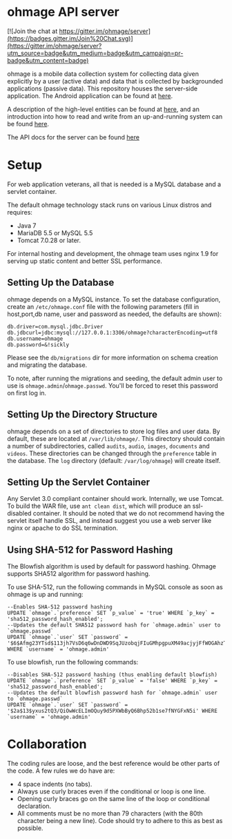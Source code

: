 # ohmage API server

[![Join the chat at https://gitter.im/ohmage/server](https://badges.gitter.im/Join%20Chat.svg)](https://gitter.im/ohmage/server?utm_source=badge&utm_medium=badge&utm_campaign=pr-badge&utm_content=badge)

ohmage is a mobile data collection system for collecting data given explicitly by a user (active data) and data that is collected by backgrounded applications (passive data). This repository houses the server-side application. The Android application can be found at [here](https://github.com/ohmage/ohmageAndroidLib).

A description of the high-level entities can be found at [here](https://github.com/cens/ohmageServer/wiki/About-Users,-Classes-and-Campaigns), and an introduction into how to read and write from an up-and-running system can be found [here](https://github.com/cens/ohmageServer/wiki/About-the-Client-Server-Protocol-and-System-Entities).

The API docs for the server can be found [here](https://github.com/ohmage/server/wiki/APIs-for-2.x-Top-Level-Entities)

# Setup

For web application veterans, all that is needed is a MySQL database and a servlet container.

The default ohmage technology stack runs on various Linux distros and requires:
* Java 7
* MariaDB 5.5 or MySQL 5.5
* Tomcat 7.0.28 or later. 

For internal hosting and development, the ohmage team uses nginx 1.9 for 
serving up static content and better SSL performance.

## Setting Up the Database

ohmage depends on a MySQL instance. To set the database configuration, create an `/etc/ohmage.conf` file with the following parameters (fill in host,port,db name, user and password as needed, the defaults are shown):
```
db.driver=com.mysql.jdbc.Driver
db.jdbcurl=jdbc:mysql://127.0.0.1:3306/ohmage?characterEncoding=utf8
db.username=ohmage
db.password=&!sickly
```

Please see the `db/migrations` dir for more information on schema creation and migrating the database.

To note, after running the migrations and seeding, the default admin user to use is `ohmage.admin`/`ohmage.passwd`. You'll be forced to reset this password on first log in.

## Setting Up the Directory Structure

ohmage depends on a set of directories to store log files and user data. By default, these are located at `/var/lib/ohmage/`. This directory should contain a number of subdirectories, called `audits`, `audio`, `images`, `documents` and `videos`. These directories can be changed through the `preference` table in the database. The `log` directory (default: `/var/log/ohmage`) will create itself.

## Setting Up the Servlet Container

Any Servlet 3.0 compliant container should work. Internally, we use Tomcat. To build the WAR file, use `ant clean dist`, which will produce an ssl-disabled container. It should be noted that we do not recommend having the servlet itself handle SSL, and instead suggest you use a web server like nginx or apache to do SSL termination.

## Using SHA-512 for Password Hashing

The Blowfish algorithm is used by default for password hashing. Ohmage supports SHA512 algorithm for password hashing.

To use SHA-512, run the following commands in MySQL console as soon as ohmage is up and running:
```
--Enables SHA-512 password hashing
UPDATE `ohmage`.`preference` SET `p_value` = 'true' WHERE `p_key` = 'sha512_password_hash_enabled';
--Updates the default SHA512 password hash for `ohmage.admin` user to `ohmage.passwd`
UPDATE `ohmage`.`user` SET `password` = '$6$Afmg23YTsd$113jh7VsD6q6wDnDWD9SqJUzobqjFIuGMhpgpuXM49acjyjFfWOGAhzT7W7zRleIhN2Xe.xH7ki2bk8nBlsX4/' WHERE `username` = 'ohmage.admin'
```

To use blowfish, run the following commands:
```
--Disables SHA-512 password hashing (thus enabling default blowfish)
UPDATE `ohmage`.`preference` SET `p_value` = 'false' WHERE `p_key` = 'sha512_password_hash_enabled';
--Updates the default blowfish password hash for `ohmage.admin` user to `ohmage.passwd`
UPDATE `ohmage`.`user` SET `password` = '$2a$13$yxus2tQ3/QiOwWcELImOQuy9d5PXWbByQ6Bhp52b1se7fNYGFxN5i' WHERE `username` = 'ohmage.admin'
```

# Collaboration

The coding rules are loose, and the best reference would be other parts of the code. A few rules we do have are:
  * 4 space indents (no tabs).
  * Always use curly braces even if the conditional or loop is one line.
  * Opening curly braces go on the same line of the loop or conditional declaration.
  * All comments must be no more than 79 characters (with the 80th character being a new line). Code should try to adhere to this as best as possible.

